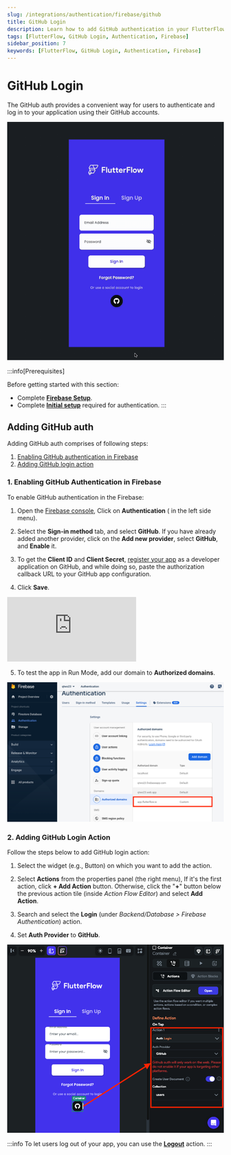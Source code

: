```yaml
---
slug: /integrations/authentication/firebase/github
title: GitHub Login
description: Learn how to add GitHub authentication in your FlutterFlow app.
tags: [FlutterFlow, GitHub Login, Authentication, Firebase]
sidebar_position: 7
keywords: [FlutterFlow, GitHub Login, Authentication, Firebase]
---
```


# GitHub Login
The GitHub auth provides a convenient way for users to authenticate and log in to your application using their GitHub accounts.

![github-demo.gif](../imgs/github-demo.gif)

:::info[Prerequisites]

Before getting started with this section:

- Complete [**Firebase Setup**](../../firebase/connect-to-firebase-setup.md).
- Complete [**Initial setup**](auth-initial-setup.md) required for authentication.
:::


## Adding GitHub auth

Adding GitHub auth comprises of following steps:

1. [Enabling GitHub authentication in Firebase](#1-enabling-github-authentication-in-firebase)
2. [Adding GitHub login action](#2-adding-github-login-action)

### 1. Enabling GitHub Authentication in Firebase

To enable GitHub authentication in the Firebase:

1. Open the [Firebase console](https://console.firebase.google.com/), Click on **Authentication** ( in the left side menu).

2. Select the **Sign-in method** tab, and select **GitHub**. If you have already added another provider, click on the **Add new provider**, select **GitHub**, and **Enable** it.
3. To get the **Client ID** and **Client Secret**, [register your app](https://github.com/settings/applications/new) as a developer application on GitHub, and while doing so, paste the authorization callback URL to your GitHub app configuration.
4. Click **Save**.

<div style={{
    position: 'relative',
    paddingBottom: 'calc(56.67989417989418% + 41px)', // Keeps the aspect ratio and additional padding
    height: 0,
    width: '100%'}}>
    <iframe 
        src="https://www.loom.com/embed/b970983169dc4240a979a2d74ec63450?sid=8a91fa0b-eabd-4e76-bfaf-37011c807421"
        title=""
        style={{
            position: 'absolute',
            top: 0,
            left: 0,
            width: '100%',
            height: '100%',
            colorScheme: 'light'
        }}
        frameborder="0"
        loading="lazy"
        webkitAllowFullScreen
        mozAllowFullScreen
        allowFullScreen
        allow="clipboard-write">
    </iframe>
</div>
<p></p>

5. To test the app in Run Mode, add our domain to **Authorized domains**.
    
![adding-authorized-domain-2.png](../imgs/adding-authorized-domain-2.png)
    

### 2. Adding GitHub Login Action

Follow the steps below to add GitHub login action:

1. Select the widget (e.g., Button) on which you want to add the action.

2. Select **Actions** from the properties panel (the right menu), If it's the first action, click **+ Add Action** button. Otherwise, click the "**+**" button below the previous action tile (inside *Action Flow Editor*) and select **Add Action**.
3. Search and select the **Login** (under *Backend/Database > Firebase Authentication*) action.
4. Set **Auth Provider** to **GitHub**.

![adding-github-login-action.png](../imgs/adding-github-login-action.png)

:::info
To let users log out of your app, you can use the [**Logout**](../logout-action.md) action.
:::